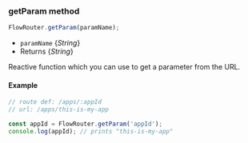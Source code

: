 ### getParam method

```js
FlowRouter.getParam(paramName);
```

- `paramName` {*String*}
- Returns {*String*}

Reactive function which you can use to get a parameter from the URL.

#### Example

```js
// route def: /apps/:appId
// url: /apps/this-is-my-app

const appId = FlowRouter.getParam('appId');
console.log(appId); // prints "this-is-my-app"
```
